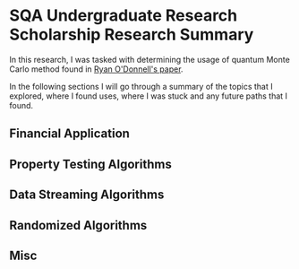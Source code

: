 # SQA Undergraduate Research Scholarship Research Summary

In this research, I was tasked with determining the usage of quantum Monte
Carlo method found in [Ryan O'Donnell's
paper](https://arxiv.org/pdf/2208.07544.pdf).

In the following sections I will go through a summary of the topics that I
explored, where I found uses, where I was stuck and any future paths that I
found.

## Financial Application

## Property Testing Algorithms

## Data Streaming Algorithms

## Randomized Algorithms

## Misc

